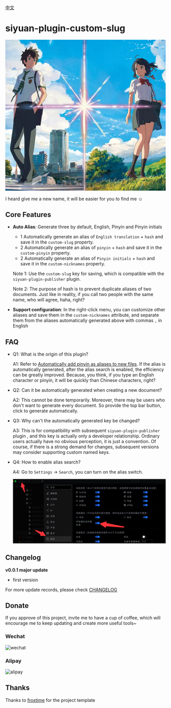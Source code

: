 [中文](README_zh_CN.md)

# siyuan-plugin-custom-slug

![](https://raw.githubusercontent.com/terwer/siyuan-plugin-custom-slug/main/icon.png)

I heard give me a new name, it will be easier for you to find me ☺️

## Core Features
- **Auto Alias**: Generate three by default, English, Pinyin and Pinyin initials
  - 1 Automatically generate an alias of `English translation` + `hash` and save it in the `custom-slug` property.
  - 2 Automatically generate an alias of `pinyin` + `hash` and save it in the `custom-pinyin` property.
  - 2 Automatically generate an alias of `Pinyin initials` + `hash` and save it in the `custom-nicknames` property.

  Note 1: Use the `custom-slug` key for saving, which is compatible with the `siyuan-plugin-publisher` plugin.

  Note 2: The purpose of hash is to prevent duplicate aliases of two documents. Just like in reality, if you call two people with the same name, who will agree, haha, right?

- **Support configuration**: In the right-click menu, you can customize other aliases and save them in the `custom-nicknames` attribute, and separate them from the aliases automatically generated above with commas `,` in English

## FAQ

* Q1: What is the origin of this plugin?

  A1: Refer to [Automatically add pinyin as aliases to new files](https://github.com/siyuan-note/siyuan/issues/8396). If the alias is automatically generated, after the alias search is enabled, the efficiency can be greatly improved. Because, you think, if you type an English character or pinyin, it will be quickly than Chinese characters, right?

* Q2: Can it be automatically generated when creating a new document?

  A2: This cannot be done temporarily. Moreover, there may be users who don't want to generate every document. So provide the top bar button, click to generate automatically.

* Q3: Why can't the automatically generated key be changed?

  A3: This is for compatibility with subsequent `siyuan-plugin-publisher` plugin , and this key is actually only a developer relationship. Ordinary users actually have no obvious perception, it is just a convention. Of course, if there is a strong demand for changes, subsequent versions may consider supporting custom named keys.

* Q4: How to enable alias search?

  A4: Go to `Settings` -> `Search`, you can turn on the alias switch.

  ![](https://raw.githubusercontent.com/terwer/siyuan-plugin-custom-slug/main/assets/slug-setting.png)

## Changelog

**v0.0.1 major update**

- first version

For more update records, please check [CHANGELOG](https://github.com/terwer/siyuan-plugin-custom-slug/blob/main/CHANGELOG.md)

## Donate

If you approve of this project, invite me to have a cup of coffee, which will encourage me to keep updating and create
more useful tools~

### Wechat

<div>
<img src="https://static-rs-terwer.oss-cn-beijing.aliyuncs.com/donate/wechat.jpg" alt="wechat" style="width:280px;height:375px;" />
</div>

### Alipay

<div>
<img src="https://static-rs-terwer.oss-cn-beijing.aliyuncs.com/donate/alipay.jpg" alt="alipay" style="width:280px;height:375px;" />
</div>

## Thanks

Thanks to [frostime](https://github.com/siyuan-note/plugin-sample-vite-svelte) for the project template